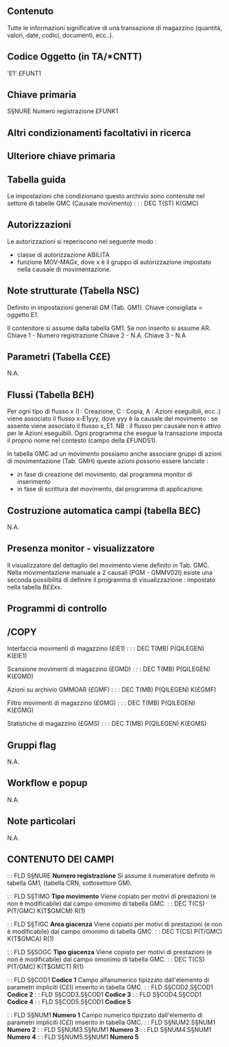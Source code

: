 ## Contenuto
Tutte le informazioni significative di una transazione di magazzino (quantità, valori, date, codici, documenti, ecc..).

## Codice Oggetto (in TA/*CNTT)
'E1'                               £FUNT1

## Chiave primaria
S§NURE  Numero registrazione       £FUNK1

## Altri condizionamenti facoltativi in ricerca

## Ulteriore chiave primaria

## Tabella guida
Le impostazioni che condizionano questo archivio sono contenute nel settore di tabelle GMC (Causale movimento) : 
 :  : DEC T(ST) K(GMC)

## Autorizzazioni
Le autorizzazioni si reperiscono nel seguente modo : 
 *  classe di autorizzazione ABILITA
 *  funzione MOV-MAGx, dove x è il gruppo di autorizzazione impostato nella causale di movimentazione.

## Note strutturate (Tabella NSC)
Definito in impostazioni generali GM (Tab. GM1).
Chiave consigliata = oggetto E1.

Il contenitore si assume dalla tabella GM1. Se non inserito si assume AR.
Chiave 1 - Numero registrazione
Chiave 2 - N.A.
Chiave 3 - N.A

## Parametri (Tabella C£E)
N.A.

## Flussi (Tabella B£H)
Per ogni tipo di flusso x (I : Creazione, C : Copia, A : Azioni eseguibili, ecc..) viene associato il flusso x-E1yyy, dove yyy è la causale del movimento :  se assente viene associato il flusso x_E1.
NB :  il flusso per causale non è attivo per le Azioni eseguibili.
Ogni programma che esegue la transazione imposta il proprio nome nel contesto (campo della £FUNDS1).

In  tabella GMC ad un movimento possiamo anche associare gruppi di azioni di movimentazione (Tab. GMH) queste azioni possono essere lanciate : 
 * in fase di creazione del movimento, dal programma monitor di inserimento
 * in fase di scrittura del movimento, dal programma di applicazione.

## Costruzione automatica campi (tabella B£C)
N.A.

## Presenza monitor - visualizzatore
Il visualizzatore del dettaglio del movimento viene definito in Tab. GMC.
Nella movimentazione manuale a 2 causali (PGM -  GMMV02I) esiste una seconda possibilità di definire il programma di visualizzazione :  impostato nella tabella B££xx.

## Programmi di controllo

## /COPY
Interfaccia movimenti di magazzino (£IE1) : 
 :  : DEC T(MB) P(QILEGEN) K(£IE1)

Scansione movimenti di magazzino (£GMD) : 
 :  : DEC T(MB) P(QILEGEN) K(£GMD)

Azioni su archivio GMMOAR (£GMF) : 
 :  : DEC T(MB) P(QILEGEN) K(£GMF)

Filtro movimenti di magazzino (£GMG) : 
 :  : DEC T(MB) P(QILEGEN) K(£GMG)

Statistiche di magazzino (£GMS) : 
 :  : DEC T(MB) P(QILEGEN) K(£GMS)

## Gruppi flag
N.A.

## Workflow e popup
N.A.

## Note particolari
N.A.

## CONTENUTO DEI CAMPI

 :  : FLD S§NURE **Numero registrazione**
Si assume il numeratore definito in tabella GM1, (tabella CRN, sottosettore GM).

 :  : FLD S§TIMO **Tipo movimento**
Viene copiato per motivi di prestazioni (e non è modificabile) dal campo omonimo di tabella GMC.
 :  : DEC T(CS) P(T/GMC) K(T$GMCM) R(1)

 :  : FLD S§TIGC **Area giacenza**
Viene copiato per motivi di prestazioni (e non è modificabile) dal campo omonimo di tabella GMC.
 :  : DEC T(CS) P(T/GMC) K(T$GMCA) R(1)

 :  : FLD S§SOGC **Tipo giacenza**
Viene copiato per motivi di prestazioni (e non è modificabile) dal campo omonimo di tabella GMC.
 :  : DEC T(CS) P(T/GMC) K(T$GMCT) R(1)

 :  : FLD S§COD1 **Codice 1**
Campo alfanumerico tipizzato dall'elemento di parametri impliciti (C£I) imserito in tabella GMC.
 :  : FLD S§COD2.S§COD1 **Codice 2**
 :  : FLD S§COD3.S§COD1 **Codice 3**
 :  : FLD S§COD4.S§COD1 **Codice 4**
 :  : FLD S§COD5.S§COD1 **Codice 5**

 :  : FLD S§NUM1 **Numero 1**
Campo numerico tipizzato dall'elemento di parametri impliciti (C£I) imserito in tabella GMC.
 :  : FLD S§NUM2.S§NUM1 **Numero 2**
 :  : FLD S§NUM3.S§NUM1 **Numero 3**
 :  : FLD S§NUM4.S§NUM1 **Numero 4**
 :  : FLD S§NUM5.S§NUM1 **Numero 5**
